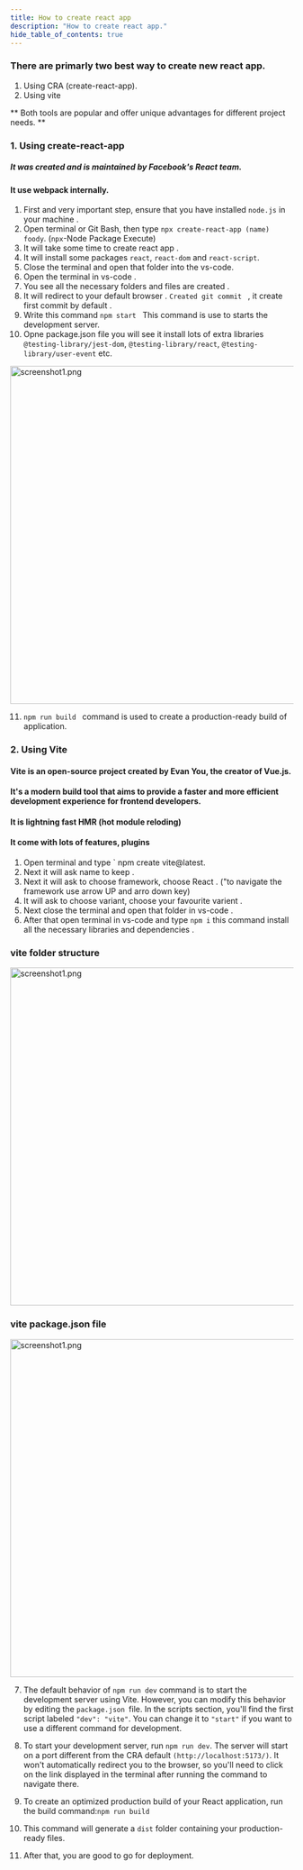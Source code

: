 ```yaml
---
title: How to create react app
description: "How to create react app."
hide_table_of_contents: true
---
```


### There are primarly two best way to create new react app.

1. Using CRA (create-react-app).
2. Using vite

** Both tools are popular and offer unique advantages for different project needs. **

### 1. Using create-react-app

##### It was created and is maintained by Facebook's React team.

#### It use webpack internally.

1. First and very important step, ensure that you have installed `node.js` in your machine .
2. Open terminal or Git Bash, then type `npx create-react-app (name) foody`. (`npx`-Node Package Execute)
3. It will take some time to create react app .
4. It will install some packages `react`, `react-dom` and `react-script`.
5. Close the terminal and open that folder into the vs-code.
6. Open the terminal in vs-code .
7. You see all the necessary folders and files are created .
8. It will redirect to your default browser .
   `Created git commit ` , it create first commit by default .
9. Write this command `npm start ` This command is use to starts the development server.
10. Opne package.json file you will see it install lots of extra libraries `@testing-library/jest-dom`, `@testing-library/react`, `@testing-library/user-event` etc.

<img src="/react/02/01-package.png" alt="screenshot1.png" width="600px"/>

11. `npm run build ` command is used to create a production-ready build of application.

### 2. Using Vite

#### Vite is an open-source project created by Evan You, the creator of Vue.js.

#### It's a modern build tool that aims to provide a faster and more efficient development experience for frontend developers.

#### It is lightning fast HMR (hot module reloding)

#### It come with lots of features, plugins

1. Open terminal and type ` npm create vite@latest.
2. Next it will ask name to keep .
3. Next it will ask to choose framework, choose React . ("to navigate the framework use arrow UP and arro down key)
4. It will ask to choose variant, choose your favourite varient .
5. Next close the terminal and open that folder in vs-code .
6. After that open terminal in vs-code and type `npm i` this command install all the necessary libraries and dependencies .

### vite folder structure

<img src="/react/02/02-vite-folder.png" alt="screenshot1.png" width="600px"/>

### vite package.json file

<img src="/react/02/03-vite-json.png" alt="screenshot1.png" width="600px"/>

7. The default behavior of `npm run dev` command is to start the development server using Vite. However, you can modify this behavior by editing the `package.json `file. In the scripts section, you'll find the first script labeled `"dev": "vite"`. You can change it to `"start"` if you want to use a different command for development.

8. To start your development server, run `npm run dev`. The server will start on a port different from the CRA default `(http://localhost:5173/)`. It won't automatically redirect you to the browser, so you'll need to click on the link displayed in the terminal after running the command to navigate there.

9. To create an optimized production build of your React application, run the build command:`npm run build`

10. This command will generate a `dist` folder containing your production-ready files.

11. After that, you are good to go for deployment.
